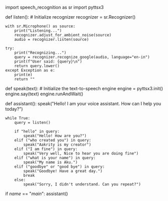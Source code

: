 import speech_recognition as sr
import pyttsx3

def listen():
    # Initialize recognizer
    recognizer = sr.Recognizer()
    
    with sr.Microphone() as source:
        print("Listening...")
        recognizer.adjust_for_ambient_noise(source)
        audio = recognizer.listen(source)
    
    try:
        print("Recognizing...")
        query = recognizer.recognize_google(audio, language="en-in")
        print(f"User said: {query}\n")
        return query.lower()
    except Exception as e:
        print(e)
        return ""

def speak(text):
    # Initialize the text-to-speech engine
    engine = pyttsx3.init()
    engine.say(text)
    engine.runAndWait()

def assistant():
    speak("Hello! I am your voice assistant. How can I help you today?")

    while True:
        query = listen()

        if "hello" in query:
            speak("Hello! How are you?")
        elif ("who created you") in query:
            speak("Aakrity is my creator")
        elif ("I am fine") in query:
            speak("Very well, Nice to hear you are doing fine")
        elif ("what is your name") in query:
            speak("My name is Aku.")
        elif ("goodbye" or "good bye") in query:
            speak("Goodbye! Have a great day.")
            break
        else:
            speak("Sorry, I didn't understand. Can you repeat?")

if _name_ == "_main_":
    assistant()
